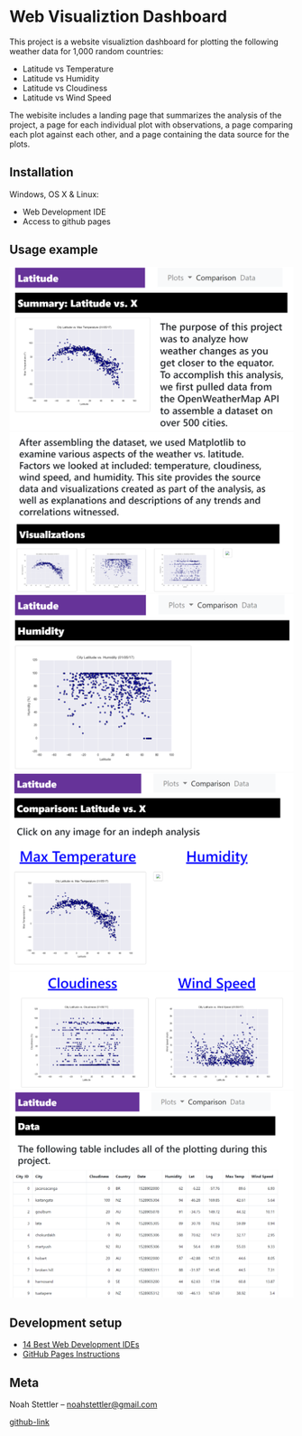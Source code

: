 # Web Visualiztion Dashboard
This project is a website visualiztion dashboard for plotting the following weather data for 1,000 random countries:
* Latitude vs Temperature
* Latitude vs Humidity
* Latitude vs Cloudiness
* Latitude vs Wind Speed

The webisite includes a landing page that summarizes the analysis of the project, a page for each individual plot with observations, a page comparing each plot against each other, and a page containing the data source for the plots.

## Installation

Windows, OS X & Linux:

* Web Development IDE
* Access to github pages

## Usage example

![Landing Page](Images/landing1.png)
![Landing Page](Images/landing2.png)
![Plot Page](Images/humidity.png)
![Comparison Page](Images/compare1.png)
![Comparison Page](Images/compare2.png)
![Data Page](Images/data.png)

## Development setup

* [14 Best Web Development IDEs](https://tms-outsource.com/blog/posts/web-development-ide/)
* [GitHub Pages Instructions](https://guides.github.com/features/pages/)

## Meta

Noah Stettler – noahstettler@gmail.com

[github-link](https://github.com/noahstettler)

